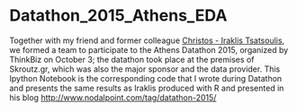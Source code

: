 # Datathon_2015_Athens_EDA
Together with my friend and former colleague <a href="https://www.linkedin.com/profile/view?id=AAkAAAUl3J0B2lgX_-eorAM4w8g-pnWOUK5hKKQ&authType=NAME_SEARCH&authToken=M1xH&locale=en_US&trk=tyah&trkInfo=clickedVertical%3Amynetwork%2CclickedEntityId%3A86367389%2CauthType%3ANAME_SEARCH%2Cidx%3A1-2-2%2CtarId%3A1444917774526%2Ctas%3Achrist">Christos - Iraklis Tsatsoulis</a>, we formed a team to participate to the Athens Datathon 2015, organized by ThinkBiz on October 3; the datathon took place at the premises of Skroutz.gr, which was also the major sponsor and the data provider.
This Ipython Notebook is the corresponding code that I wrote during Datathon and presents the same results as Iraklis produced with R and presented in his blog http://www.nodalpoint.com/tag/datathon-2015/ 
